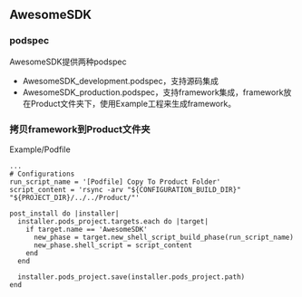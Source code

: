 ## AwesomeSDK

### podspec

AwesomeSDK提供两种podspec

* AwesomeSDK_development.podspec，支持源码集成
* AwesomeSDK_production.podspec，支持framework集成，framework放在Product文件夹下，使用Example工程来生成framework。

### 拷贝framework到Product文件夹

Example/Podfile

```
...
# Configurations
run_script_name = '[Podfile] Copy To Product Folder'
script_content = 'rsync -arv "${CONFIGURATION_BUILD_DIR}" "${PROJECT_DIR}/../../Product/"'

post_install do |installer|
  installer.pods_project.targets.each do |target|
    if target.name == 'AwesomeSDK'
      new_phase = target.new_shell_script_build_phase(run_script_name)
      new_phase.shell_script = script_content
    end
  end

  installer.pods_project.save(installer.pods_project.path)
end
```